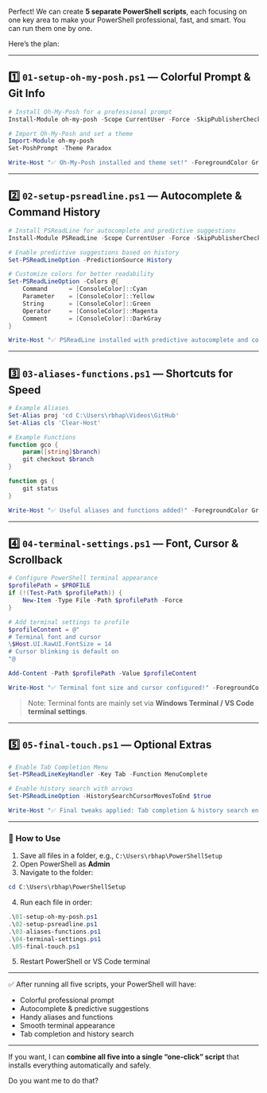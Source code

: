 Perfect! We can create **5 separate PowerShell scripts**, each focusing on one key area to make your PowerShell professional, fast, and smart. You can run them one by one.

Here’s the plan:

---

## **1️⃣ `01-setup-oh-my-posh.ps1` — Colorful Prompt & Git Info**

```powershell
# Install Oh-My-Posh for a professional prompt
Install-Module oh-my-posh -Scope CurrentUser -Force -SkipPublisherCheck

# Import Oh-My-Posh and set a theme
Import-Module oh-my-posh
Set-PoshPrompt -Theme Paradox

Write-Host "✅ Oh-My-Posh installed and theme set!" -ForegroundColor Green
```

---

## **2️⃣ `02-setup-psreadline.ps1` — Autocomplete & Command History**

```powershell
# Install PSReadLine for autocomplete and predictive suggestions
Install-Module PSReadLine -Scope CurrentUser -Force -SkipPublisherCheck

# Enable predictive suggestions based on history
Set-PSReadLineOption -PredictionSource History

# Customize colors for better readability
Set-PSReadLineOption -Colors @{
    Command      = [ConsoleColor]::Cyan
    Parameter    = [ConsoleColor]::Yellow
    String       = [ConsoleColor]::Green
    Operator     = [ConsoleColor]::Magenta
    Comment      = [ConsoleColor]::DarkGray
}

Write-Host "✅ PSReadLine installed with predictive autocomplete and colors!" -ForegroundColor Green
```

---

## **3️⃣ `03-aliases-functions.ps1` — Shortcuts for Speed**

```powershell
# Example Aliases
Set-Alias proj 'cd C:\Users\rbhap\Videos\GitHub'
Set-Alias cls 'Clear-Host'

# Example Functions
function gco {
    param([string]$branch)
    git checkout $branch
}

function gs {
    git status
}

Write-Host "✅ Useful aliases and functions added!" -ForegroundColor Green
```

---

## **4️⃣ `04-terminal-settings.ps1` — Font, Cursor & Scrollback**

```powershell
# Configure PowerShell terminal appearance
$profilePath = $PROFILE
if (!(Test-Path $profilePath)) {
    New-Item -Type File -Path $profilePath -Force
}

# Add terminal settings to profile
$profileContent = @"
# Terminal font and cursor
\$Host.UI.RawUI.FontSize = 14
# Cursor blinking is default on
"@

Add-Content -Path $profilePath -Value $profileContent

Write-Host "✅ Terminal font size and cursor configured!" -ForegroundColor Green
```

> Note: Terminal fonts are mainly set via **Windows Terminal / VS Code terminal settings**.

---

## **5️⃣ `05-final-touch.ps1` — Optional Extras**

```powershell
# Enable Tab Completion Menu
Set-PSReadLineKeyHandler -Key Tab -Function MenuComplete

# Enable history search with arrows
Set-PSReadLineOption -HistorySearchCursorMovesToEnd $true

Write-Host "✅ Final tweaks applied: Tab completion & history search enabled!" -ForegroundColor Green
```

---

### **📌 How to Use**

1. Save all files in a folder, e.g., `C:\Users\rbhap\PowerShellSetup`
2. Open PowerShell as **Admin**
3. Navigate to the folder:

```powershell
cd C:\Users\rbhap\PowerShellSetup
```

4. Run each file in order:

```powershell
.\01-setup-oh-my-posh.ps1
.\02-setup-psreadline.ps1
.\03-aliases-functions.ps1
.\04-terminal-settings.ps1
.\05-final-touch.ps1
```

5. Restart PowerShell or VS Code terminal

---

✅ After running all five scripts, your PowerShell will have:

- Colorful professional prompt
- Autocomplete & predictive suggestions
- Handy aliases and functions
- Smooth terminal appearance
- Tab completion and history search

---

If you want, I can **combine all five into a single “one-click” script** that installs everything automatically and safely.

Do you want me to do that?
